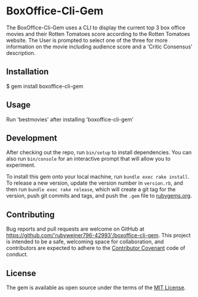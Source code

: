 # BoxOffice-Cli-Gem

The BoxOffice-Cli-Gem uses a CLI to display the current top 3 box office movies and their Rotten Tomatoes score according to the Rotten Tomatoes website. The User is prompted to select one of the three for more information on the movie including audience score and a 'Critic Consensus' description.

## Installation

  $ gem install boxoffice-cli-gem

## Usage

  Run 'bestmovies' after installing 'boxoffice-cli-gem'

## Development

After checking out the repo, run `bin/setup` to install dependencies. You can also run `bin/console` for an interactive prompt that will allow you to experiment.

To install this gem onto your local machine, run `bundle exec rake install`. To release a new version, update the version number in `version.rb`, and then run `bundle exec rake release`, which will create a git tag for the version, push git commits and tags, and push the `.gem` file to [rubygems.org](https://rubygems.org).

## Contributing

Bug reports and pull requests are welcome on GitHub at https://github.com/'rubyweiner796-42993'/boxoffice-cli-gem. This project is intended to be a safe, welcoming space for collaboration, and contributors are expected to adhere to the [Contributor Covenant](contributor-covenant.org) code of conduct.

## License

The gem is available as open source under the terms of the [MIT License](http://opensource.org/licenses/MIT).
